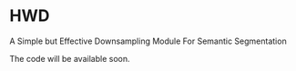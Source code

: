 # HWD
A Simple but Effective Downsampling Module For Semantic Segmentation

The code will be available soon.
